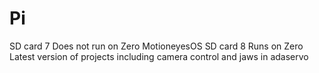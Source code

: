 # Pi


SD card 7
  Does not run on Zero
  MotioneyesOS
SD card 8 
  Runs on Zero
  Latest version of projects including camera control and jaws in adaservo
